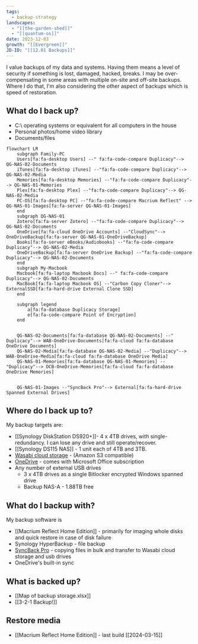 ```yaml
---
tags:
  - backup-strategy
landscapes:
  - "[[the-garden-shed]]"
  - "[[quantum-os]]"
date: 2023-12-03
growth: "[[Evergreen]]"
JD-ID: "[[12.01 Backups]]"
---
```


I value backups of my data and systems. Having them means a level of security if something is lost, damaged, hacked, breaks. I may be over-compensating in some areas with multiple on-site and off-site backups. Where I do that, I'm also considering the other aspect of backups which is speed of restoration.
 
## What do I back up?
- C:\ operating systems or equivalent for all computers in the house
- Personal photos/home video library
- Documents/files

```mermaid
flowchart LR
    subgraph Family-PC
    Users[fa:fa-desktop Users] --" fa:fa-code-compare Duplicacy"--> QG-NAS-02-Documents
    iTunes[fa:fa-desktop iTunes] --"fa:fa-code-compare Duplicacy"--> QG-NAS-02-Media
    Memories[fa:fa-desktop Memories] --"fa:fa-code-compare Duplicacy"--> QG-NAS-01-Memories
    Plex[fa:fa-desktop Plex] --"fa:fa-code-compare Duplicacy"--> QG-NAS-02-Media
    PC-OS[fa:fa-desktop PC] --"fa:fa-code-compare Macrium Reflect" --> QG-NAS-01-Images[fa:fa-server QG-NAS-01-Images]
    end
    subgraph QG-NAS-01
    Zotero[fa:fa-server Zotero] --"fa:fa-code-compare Duplicacy"--> QG-NAS-02-Documents
    OneDrive[fa:fa-cloud OneDrive Accounts] --"CloudSync"--> OneDriveBackup[fa:fa-server QG-NAS-01-OneDriveBackup]
    Books[fa:fa-server eBooks/Audiobooks] --"fa:fa-code-compare Duplicacy"--> QG-NAS-02-Media
    OneDriveBackup[fa:fa-server OneDrive Backup] --"fa:fa-code-compare Duplicacy"--> QG-NAS-02-Documents
    end
    subgraph My-Macbook
    Macbook[fa:fa-laptop Macbook Docs] --" fa:fa-code-compare Duplicacy"--> QG-NAS-02-Documents
    MacBook[fa:fa-laptop Macbook OS] --"Carbon Copy Cloner"--> ExternalSSD[fa:fa-hard-drive External Clone SSD]
    end

    subgraph legend
        a[fa:fa-database Duplicacy Storage]
        e[fa:fa-code-compare Point of Encryption]
    end


    QG-NAS-02-Documents[fa:fa-database QG-NAS-02-Documents] --" Duplicacy"--> WAB-OneDrive-Documents[fa:fa-cloud fa:fa-database OneDrive Documents]
    QG-NAS-02-Media[fa:fa-database QG-NAS-02-Media] --"Duplicacy"--> WAB-OneDrive-Media[fa:fa-cloud fa:fa-database OneDrive Media]
    QG-NAS-01-Memories[fa:fa-database QG-NAS-01-Memories] --"Duplicacy"--> DCB-OneDrive-Memories[fa:fa-cloud fa:fa-database OneDrive Memories]


    QG-NAS-01-Images --"SyncBack Pro"--> External[fa:fa-hard-drive Spanned External Drives]
```
## Where do I back up to?
My backup targets are:
- [[Synology DiskStation DS920+]]- 4 x 4TB drives, with single-redundancy. I can lose any drive and still operate/recover. 
- [[Synology DS115 NAS]] - 1 unit each of 4TB and 3TB.
- [Wasabi cloud storage](https://wasabi.com/) - (Amazon S3 compatible)
- [OneDrive](https://www.microsoft.com/en-au/microsoft-365/onedrive/online-cloud-storage) - comes with Microsoft Office subscription
- Any number of external USB drives 
	- 3 x 4TB drives as a single Bitlocker encrypted Windows spanned drive
	- Backup NAS-A - 1.88TB free

## What do I backup with?
My backup software is
- [[Macrium Reflect Home Edition]] - primarily for imaging whole disks and quick restore in case of disk failure
- Synology HyperBackup - file backup
- [SyncBack Pro](https://www.2brightsparks.com/syncback/sbpro.html) - copying files in bulk and transfer to Wasabi cloud storage and usb drives
- OneDrive's built-in sync

## What is backed up?
- [[Map of backup storage.xlsx]]
- [[3-2-1 Backup!]]

## Restore media
- [[Macrium Reflect Home Edition]] - last build [[2024-03-15]]